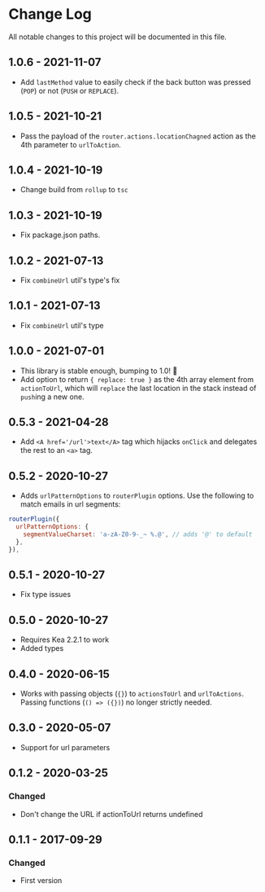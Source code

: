 # Change Log

All notable changes to this project will be documented in this file.

## 1.0.6 - 2021-11-07

- Add `lastMethod` value to easily check if the back button was pressed (`POP`) or not (`PUSH` or `REPLACE`).

## 1.0.5 - 2021-10-21

- Pass the payload of the `router.actions.locationChagned` action as the 4th parameter to `urlToAction`.

## 1.0.4 - 2021-10-19

- Change build from `rollup` to `tsc`

## 1.0.3 - 2021-10-19

- Fix package.json paths.

## 1.0.2 - 2021-07-13

- Fix `combineUrl` util's type's fix

## 1.0.1 - 2021-07-13

- Fix `combineUrl` util's type

## 1.0.0 - 2021-07-01

- This library is stable enough, bumping to 1.0! :tada:
- Add option to return `{ replace: true }` as the 4th array element from `actionToUrl`, which will `replace`
  the last location in the stack instead of `push`ing a new one.

## 0.5.3 - 2021-04-28

- Add `<A href='/url'>text</A>` tag which hijacks `onClick` and delegates the rest to an `<a>` tag.

## 0.5.2 - 2020-10-27

- Adds `urlPatternOptions` to `routerPlugin` options. Use the following to match emails in url segments:

```js
routerPlugin({
  urlPatternOptions: {
    segmentValueCharset: 'a-zA-Z0-9-_~ %.@', // adds '@' to default
  },
}),
```

## 0.5.1 - 2020-10-27

- Fix type issues

## 0.5.0 - 2020-10-27

- Requires Kea 2.2.1 to work
- Added types

## 0.4.0 - 2020-06-15

- Works with passing objects (`{}`) to `actionsToUrl` and `urlToActions`. Passing
  functions (`() => ({})`) no longer strictly needed.

## 0.3.0 - 2020-05-07

- Support for url parameters

## 0.1.2 - 2020-03-25

### Changed

- Don't change the URL if actionToUrl returns undefined

## 0.1.1 - 2017-09-29

### Changed

- First version
